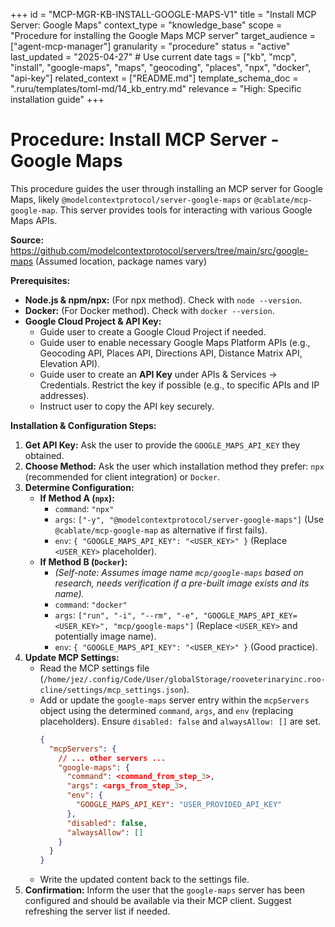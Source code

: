 +++
id = "MCP-MGR-KB-INSTALL-GOOGLE-MAPS-V1"
title = "Install MCP Server: Google Maps"
context_type = "knowledge_base"
scope = "Procedure for installing the Google Maps MCP server"
target_audience = ["agent-mcp-manager"]
granularity = "procedure"
status = "active"
last_updated = "2025-04-27" # Use current date
tags = ["kb", "mcp", "install", "google-maps", "maps", "geocoding", "places", "npx", "docker", "api-key"]
related_context = ["README.md"]
template_schema_doc = ".ruru/templates/toml-md/14_kb_entry.md"
relevance = "High: Specific installation guide"
+++

# Procedure: Install MCP Server - Google Maps

This procedure guides the user through installing an MCP server for Google Maps, likely `@modelcontextprotocol/server-google-maps` or `@cablate/mcp-google-map`. This server provides tools for interacting with various Google Maps APIs.

**Source:** <https://github.com/modelcontextprotocol/servers/tree/main/src/google-maps> (Assumed location, package names vary)

**Prerequisites:**

*   **Node.js & npm/npx:** (For npx method). Check with `node --version`.
*   **Docker:** (For Docker method). Check with `docker --version`.
*   **Google Cloud Project & API Key:**
    *   Guide user to create a Google Cloud Project if needed.
    *   Guide user to enable necessary Google Maps Platform APIs (e.g., Geocoding API, Places API, Directions API, Distance Matrix API, Elevation API).
    *   Guide user to create an **API Key** under APIs & Services -> Credentials. Restrict the key if possible (e.g., to specific APIs and IP addresses).
    *   Instruct user to copy the API key securely.

**Installation & Configuration Steps:**

1.  **Get API Key:** Ask the user to provide the `GOOGLE_MAPS_API_KEY` they obtained.
2.  **Choose Method:** Ask the user which installation method they prefer: `npx` (recommended for client integration) or `Docker`.
3.  **Determine Configuration:**
    *   **If Method A (`npx`):**
        *   `command`: `"npx"`
        *   `args`: `["-y", "@modelcontextprotocol/server-google-maps"]` (Use `@cablate/mcp-google-map` as alternative if first fails).
        *   `env`: `{ "GOOGLE_MAPS_API_KEY": "<USER_KEY>" }` (Replace `<USER_KEY>` placeholder).
    *   **If Method B (`Docker`):**
        *   *(Self-note: Assumes image name `mcp/google-maps` based on research, needs verification if a pre-built image exists and its name).*
        *   `command`: `"docker"`
        *   `args`: `["run", "-i", "--rm", "-e", "GOOGLE_MAPS_API_KEY=<USER_KEY>", "mcp/google-maps"]` (Replace `<USER_KEY>` and potentially image name).
        *   `env`: `{ "GOOGLE_MAPS_API_KEY": "<USER_KEY>" }` (Good practice).
4.  **Update MCP Settings:**
    *   Read the MCP settings file (`/home/jez/.config/Code/User/globalStorage/rooveterinaryinc.roo-cline/settings/mcp_settings.json`).
    *   Add or update the `google-maps` server entry within the `mcpServers` object using the determined `command`, `args`, and `env` (replacing placeholders). Ensure `disabled: false` and `alwaysAllow: []` are set.
        ```json
        {
          "mcpServers": {
            // ... other servers ...
            "google-maps": {
              "command": <command_from_step_3>,
              "args": <args_from_step_3>,
              "env": {
                "GOOGLE_MAPS_API_KEY": "USER_PROVIDED_API_KEY"
              },
              "disabled": false,
              "alwaysAllow": []
            }
          }
        }
        ```
    *   Write the updated content back to the settings file.
5.  **Confirmation:** Inform the user that the `google-maps` server has been configured and should be available via their MCP client. Suggest refreshing the server list if needed.